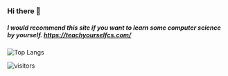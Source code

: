 ### Hi there 👋
##### I would recommend this site if you want to learn some computer science by yourself. https://teachyourselfcs.com/

![Top Langs](https://github-readme-stats.vercel.app/api/top-langs/?username=wd30x&hide=perl,Tex)

![visitors](https://visitor-badge.laobi.icu/badge?page_id=wd30x/wd30x)
<!--
**wd30x/wd30x** is a ✨ _special_ ✨ repository because its `README.md` (this file) appears on your GitHub profile.

Here are some ideas to get you started:

- 🔭 I’m currently working on ...
- 🌱 I’m currently learning ...
- 👯 I’m looking to collaborate on ...
- 🤔 I’m looking for help with ...
- 💬 Ask me about ...
- 📫 How to reach me: ...
- 😄 Pronouns: ...
- ⚡ Fun fact: ...
-->
